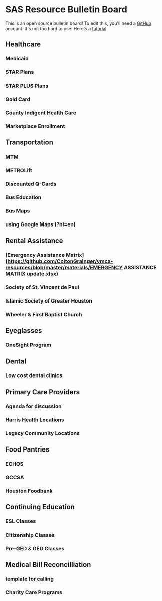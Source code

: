 # SAS Resource Bulletin Board

This is an open source bulletin board! To edit this, you'll need a [GitHub](https://github.com/) account. It's not too hard to use. Here's a [tutorial](https://guides.github.com/activities/hello##world/).
	
## Healthcare
### Medicaid
### STAR Plans
### STAR PLUS Plans
### Gold Card
### County Indigent Health Care
### Marketplace Enrollment

## Transportation
### MTM
### METROLift
### Discounted Q-Cards
### Bus Education
### Bus Maps
### using Google Maps (?hl=en)

## Rental Assistance
### [Emergency Assistance Matrix](https://github.com/ColtonGrainger/ymca-resources/blob/master/materials/EMERGENCY ASSISTANCE MATRIX update.xlsx)
### Society of St. Vincent de Paul
### Islamic Society of Greater Houston
### Wheeler & First Baptist Church

## Eyeglasses
### OneSight Program

## Dental 
### Low cost dental clinics

## Primary Care Providers
### Agenda for discussion
### Harris Health Locations
### Legacy Community Locations

## Food Pantries
### ECHOS
### GCCSA
### Houston Foodbank

## Continuing Education
### ESL Classes
### Citizenship Classes
### Pre-GED & GED Classes

## Medical Bill Reconcilliation
### template for calling
### Charity Care Programs
